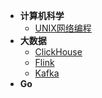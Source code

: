 <!-- _navbar.md -->

* **计算机科学**
    * [UNIX网络编程](/cs/UNIX网络编程.md)
* **大数据**
    * [ClickHouse](/big-data/clickhouse/)
    * [Flink](/big-data/flink/)
    * [Kafka](/big-data/kafka/)
* **Go**